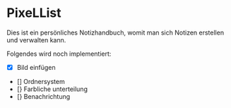 # PixeLList

Dies ist ein persönliches Notizhandbuch, womit man sich Notizen erstellen und verwalten kann.

Folgendes wird noch implementiert:

  - [x] Bild einfügen
  - [] Ordnersystem
  - [} Farbliche unterteilung
  - [} Benachrichtung
    
